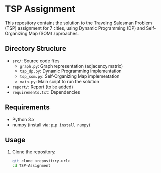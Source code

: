 # TSP Assignment

This repository contains the solution to the Traveling Salesman Problem (TSP) assignment for 7 cities, using Dynamic Programming (DP) and Self-Organizing Map (SOM) approaches.

## Directory Structure
- `src/`: Source code files
  - `graph.py`: Graph representation (adjacency matrix)
  - `tsp_dp.py`: Dynamic Programming implementation
  - `tsp_som.py`: Self-Organizing Map implementation
  - `main.py`: Main script to run the solution
- `report/`: Report (to be added)
- `requirements.txt`: Dependencies

## Requirements
- Python 3.x
- numpy (install via: `pip install numpy`)

## Usage
1. Clone the repository:
   ```bash
   git clone <repository-url>
   cd TSP-Assignment